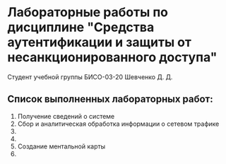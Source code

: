 # Лабораторные работы по дисциплине "Средства аутентификации и защиты от несанкционированного доступа"

Студент учебной группы БИСО-03-20 Шевченко Д. Д.

## Список выполненных лабораторных работ:

1. Получение сведений о системе
2. Сбор и аналитическая обработка информации о сетевом трафике
3. 
4. 
5. Создание ментальной карты
6.
